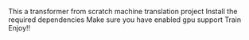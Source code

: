 This a transformer from scratch machine translation project
Install the required dependencies
Make sure you have enabled gpu support
Train
Enjoy!!
